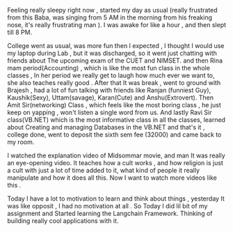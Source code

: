 Feeling really sleepy right now , started my day as usual (really frustrated from this Baba, was singing from 5 AM in the morning from his freaking nose, it's really frustrating man ). 
I was awake for like a hour , and then slept till 8 PM.

College went as usual, was more fun then I expected , I thought I would use my laptop during Lab , but it was discharged, so it went just chatting with friends about The upcoming exam of the CUET and NIMSET. and then Rina mam period(Accounting) , which is like the most fun class in the whole classes , In her period we really get to laugh how much ever we want to, she also teaches really good . After that It was break , went to ground with Brajesh , had a lot of fun talking with friends like Ranjan (funniest Guy), Kaushik(Sexy), Uttam(savage), Karan(Cute) and Anshu(Extrovert). Then Amit Sir(networking) Class , which feels like the most boring class , he just keep on yapping , won't listen a single word from us. And lastly Ravi Sir class(VB.NET) which is the most informative class in all the classes, learned about Creating and managing Databases in the VB.NET and that's it , college done, went to deposit the sixth sem fee (32000) and came back to my room.

I watched the explanation video of Midsommar movie, and man It was really an eye-opening video. It teaches how a cult works , and how religion is just a cult with just a lot of time added to it, what kind of people it really manipulate and how it does all this. Now I want to watch more videos like this .

Today I have a lot to motivation to learn and think about things , yesterday It was like opposit , I had no motivation at all . So Today I did lil bit of my assignment and Started learning the Langchain Framework. Thinking of building really cool applications with it.